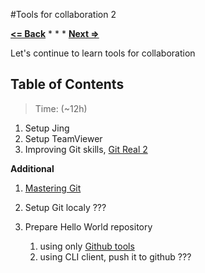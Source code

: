 #Tools for collaboration 2

**[<= Back](tools-for-collaboration-1.md)**		*	*	*	**[Next =>](tools-for-development.md)**

Let's continue to learn tools for collaboration 

## Table of Contents

> Time: (~12h)

1. Setup Jing 
1. Setup TeamViewer 
1. Improving Git skills, [Git Real 2](https://www.codeschool.com/courses/git-real-2)


**Additional**

1. [Mastering Git](https://www.codeschool.com/courses/mastering-github)


1. Setup Git localy ???
1. Prepare Hello World repository
	1. using only [Github tools](https://guides.github.com/activities/hello-world/)
	1. using CLI client, push it to github ???
